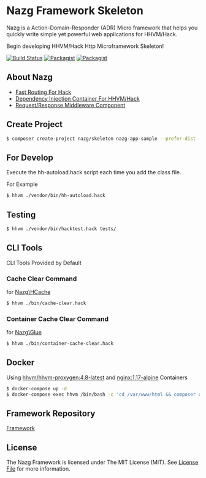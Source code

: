 # Nazg Framework Skeleton
Nazg is a Action-Domain-Responder (ADR) Micro framework that helps you quickly write simple yet powerful web applications for HHVM/Hack.

Begin developing HHVM/Hack Http Microframework Skeleton!

[![Build Status](http://img.shields.io/travis/nazg-hack/framework/master.svg?style=flat-square)](https://travis-ci.org/nazg-hack/framework)
[![Packagist](https://img.shields.io/packagist/dt/nazg/skeleton.svg?style=flat-square)](https://packagist.org/packages/nazg/skeleton)
[![Packagist](https://img.shields.io/packagist/v/nazg/skeleton.svg?style=flat-square)](https://packagist.org/packages/nazg/skeleton)

## About Nazg

 - [Fast Routing For Hack](https://github.com/hhvm/hack-router)
 - [Dependency Injection Container For HHVM/Hack](https://github.com/nazg-hack/glue)
 - [Request/Response Middleware Component](https://github.com/nazg-hack/heredity)

## Create Project

```bash
$ composer create-project nazg/skeleton nazg-app-sample --prefer-dist
```

## For Develop

Execute the hh-autoload.hack script each time you add the class file.

For Example  
```bash
$ hhvm ./vendor/bin/hh-autoload.hack
```

## Testing 

```bash
$ hhvm ./vendor/bin/hacktest.hack tests/
```

## CLI Tools
CLI Tools Provided by Default

### Cache Clear Command

for [Nazg\HCache](https://github.com/nazg-hack/hcache)

```bash
$ hhvm ./bin/cache-clear.hack
```

### Container Cache Clear Command

for [Nazg\Glue](https://github.com/nazg-hack/glue)

```bash
$ hhvm ./bin/container-cache-clear.hack 
```

## Docker

Using [hhvm/hhvm-proxygen:4.8-latest](https://hub.docker.com/r/hhvm/hhvm-proxygen/tags) and [nginx:1.17-alpine](https://hub.docker.com/_/nginx/?tab=tags) Containers

```bash
$ docker-compose up -d
$ docker-compose exec hhvm /bin/bash -c 'cd /var/www/html && composer update'
```

## Framework Repository

[Framework](https://github.com/ytake/nazg-framework)

## License
The Nazg Framework is licensed under The MIT License (MIT). See [License File](LICENSE) for more information.
